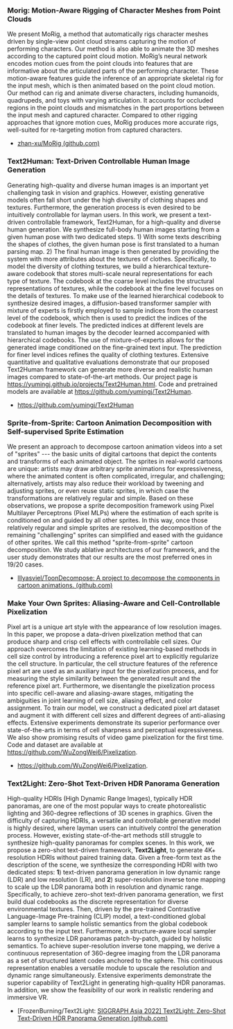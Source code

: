 ### Morig: Motion-Aware Rigging of Character Meshes from Point Clouds

We present MoRig, a method that automatically rigs character meshes driven by single-view point cloud streams capturing the motion of performing characters. Our method is also able to animate the 3D meshes according to the captured point cloud motion. MoRig’s neural network encodes motion cues from the point clouds into features that are informative about the articulated parts of the performing character. These motion-aware features guide the inference of an appropriate skeletal rig for the input mesh, which is then animated based on the point cloud motion. Our method can rig and animate diverse characters, including humanoids, quadrupeds, and toys with varying articulation. It accounts for occluded regions in the point clouds and mismatches in the part proportions between the input mesh and captured character. Compared to other rigging approaches that ignore motion cues, MoRig produces more accurate rigs, well-suited for re-targeting motion from captured characters.

- [zhan-xu/MoRig (github.com)](https://github.com/zhan-xu/MoRig)



### Text2Human: Text-Driven Controllable Human Image Generation

Generating high-quality and diverse human images is an important yet challenging task in vision and graphics. However, existing generative models often fall short under the high diversity of clothing shapes and textures. Furthermore, the generation process is even desired to be intuitively controllable for layman users. In this work, we present a text-driven controllable framework, Text2Human, for a high-quality and diverse human generation. We synthesize full-body human images starting from a given human pose with two dedicated steps. 1) With some texts describing the shapes of clothes, the given human pose is first translated to a human parsing map. 2) The final human image is then generated by providing the system with more attributes about the textures of clothes. Specifically, to model the diversity of clothing textures, we build a hierarchical texture-aware codebook that stores multi-scale neural representations for each type of texture. The codebook at the coarse level includes the structural representations of textures, while the codebook at the fine level focuses on the details of textures. To make use of the learned hierarchical codebook to synthesize desired images, a diffusion-based transformer sampler with mixture of experts is firstly employed to sample indices from the coarsest level of the codebook, which then is used to predict the indices of the codebook at finer levels. The predicted indices at different levels are translated to human images by the decoder learned accompanied with hierarchical codebooks. The use of mixture-of-experts allows for the generated image conditioned on the fine-grained text input. The prediction for finer level indices refines the quality of clothing textures. Extensive quantitative and qualitative evaluations demonstrate that our proposed Text2Human framework can generate more diverse and realistic human images compared to state-of-the-art methods. Our project page is https://yumingj.github.io/projects/Text2Human.html. Code and pretrained models are available at https://github.com/yumingj/Text2Human.

- https://github.com/yumingj/Text2Human



### Sprite-from-Sprite: Cartoon Animation Decomposition with Self-supervised Sprite Estimation

We present an approach to decompose cartoon animation videos into a set of "sprites" --- the basic units of digital cartoons that depict the contents and transforms of each animated object. The sprites in real-world cartoons are unique: artists may draw arbitrary sprite animations for expressiveness, where the animated content is often complicated, irregular, and challenging; alternatively, artists may also reduce their workload by tweening and adjusting sprites, or even reuse static sprites, in which case the transformations are relatively regular and simple. Based on these observations, we propose a sprite decomposition framework using Pixel Multilayer Perceptrons (Pixel MLPs) where the estimation of each sprite is conditioned on and guided by all other sprites. In this way, once those relatively regular and simple sprites are resolved, the decomposition of the remaining "challenging" sprites can simplified and eased with the guidance of other sprites. We call this method "sprite-from-sprite" cartoon decomposition. We study ablative architectures of our framework, and the user study demonstrates that our results are the most preferred ones in 19/20 cases.

- [lllyasviel/ToonDecompose: A project to decompose the components in cartoon animations. (github.com)](https://github.com/lllyasviel/ToonDecompose)



### Make Your Own Sprites: Aliasing-Aware and Cell-Controllable Pixelization

Pixel art is a unique art style with the appearance of low resolution images. In this paper, we propose a data-driven pixelization method that can produce sharp and crisp cell effects with controllable cell sizes. Our approach overcomes the limitation of existing learning-based methods in cell size control by introducing a reference pixel art to explicitly regularize the cell structure. In particular, the cell structure features of the reference pixel art are used as an auxiliary input for the pixelization process, and for measuring the style similarity between the generated result and the reference pixel art. Furthermore, we disentangle the pixelization process into specific cell-aware and aliasing-aware stages, mitigating the ambiguities in joint learning of cell size, aliasing effect, and color assignment. To train our model, we construct a dedicated pixel art dataset and augment it with different cell sizes and different degrees of anti-aliasing effects. Extensive experiments demonstrate its superior performance over state-of-the-arts in terms of cell sharpness and perceptual expressiveness. We also show promising results of video game pixelization for the first time. Code and dataset are available at https://github.com/WuZongWei6/Pixelization.

- https://github.com/WuZongWei6/Pixelization.



### Text2Light: Zero-Shot Text-Driven HDR Panorama Generation

High-quality HDRIs (High Dynamic Range Images), typically HDR panoramas, are one of the most popular ways to create photorealistic lighting and 360-degree reflections of 3D scenes in graphics. Given the difficulty of capturing HDRIs, a versatile and controllable generative model is highly desired, where layman users can intuitively control the generation process. However, existing state-of-the-art methods still struggle to synthesize high-quality panoramas for complex scenes. In this work, we propose a zero-shot text-driven framework, **Text2Light**, to generate 4K+ resolution HDRIs without paired training data. Given a free-form text as the description of the scene, we synthesize the corresponding HDRI with two dedicated steps: **1**) text-driven panorama generation in low dynamic range (LDR) and low resolution (LR), and **2**) super-resolution inverse tone mapping to scale up the LDR panorama both in resolution and dynamic range. Specifically, to achieve zero-shot text-driven panorama generation, we first build dual codebooks as the discrete representation for diverse environmental textures. Then, driven by the pre-trained Contrastive Language-Image Pre-training (CLIP) model, a text-conditioned global sampler learns to sample holistic semantics from the global codebook according to the input text. Furthermore, a structure-aware local sampler learns to synthesize LDR panoramas patch-by-patch, guided by holistic semantics. To achieve super-resolution inverse tone mapping, we derive a continuous representation of 360-degree imaging from the LDR panorama as a set of structured latent codes anchored to the sphere. This continuous representation enables a versatile module to upscale the resolution and dynamic range simultaneously. Extensive experiments demonstrate the superior capability of Text2Light in generating high-quality HDR panoramas. In addition, we show the feasibility of our work in realistic rendering and immersive VR.

- [FrozenBurning/Text2Light: [SIGGRAPH Asia 2022\] Text2Light: Zero-Shot Text-Driven HDR Panorama Generation (github.com)](https://github.com/FrozenBurning/Text2Light)

